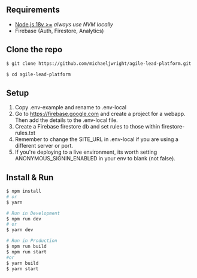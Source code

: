 ## Requirements

- [Node.js 18v >=](https://nodejs.org/en/) _always use NVM locally_
- Firebase (Auth, Firestore, Analytics)

## Clone the repo

```bash
$ git clone https://github.com/michaeljwright/agile-lead-platform.git

$ cd agile-lead-platform
```

## Setup

1. Copy .env-example and rename to .env-local
2. Go to https://firebase.google.com and create a project for a webapp. Then add the details to the .env-local file.
3. Create a Firebase firestore db and set rules to those within firestore-rules.txt
4. Remember to change the SITE_URL in .env-local if you are using a different server or port.
5. If you're deploying to a live environment, its worth setting ANONYMOUS_SIGNIN_ENABLED in your env to blank (not false).

## Install & Run

```bash
$ npm install
# or
$ yarn

# Run in Development
$ npm run dev
# or
$ yarn dev

# Run in Production
$ npm run build
$ npm run start
#or
$ yarn build
$ yarn start
```
